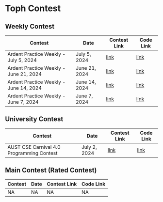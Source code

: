 # Toph Contest

## Weekly Contest

| Contest | Date | Contest Link | Code Link |
|---------|------|--------------|-----------|
| Ardent Practice Weekly - July 5, 2024 | July 5, 2024 | [link](https://toph.co/c/ardent-practice-weekly-july-5-2024) | [link](https://github.com/RaihanulIslamNahid/toph/tree/main/Ardent%20Practice%20Weekly%20-%20July%205%2C%202024) |
| Ardent Practice Weekly - June 21, 2024 | June 21, 2024 | [link](https://toph.co/c/ardent-practice-weekly-june-21-2024) | [link](https://github.com/RaihanulIslamNahid/toph/tree/main/Ardent%20Practice%20Weekly%20-%20June%2021%2C%202024) |
| Ardent Practice Weekly - June 14, 2024 | June 14, 2024 | [link](https://toph.co/c/ardent-practice-weekly-june-14-2024) | [link](https://github.com/RaihanulIslamNahid/toph/tree/main/Ardent%20Practice%20Weekly%20-%20June%2014%2C%202024) |
| Ardent Practice Weekly - June 7, 2024 | June 7, 2024 | [link](https://toph.co/c/ardent-practice-weekly-june-7-2024) | [link](https://github.com/RaihanulIslamNahid/toph/tree/main/Ardent%20Practice%20Weekly%20-%20June%207%2C%202024) |

## University Contest

| Contest | Date | Contest Link | Code Link |
|---------|------|--------------|-----------|
| AUST CSE Carnival 4.0 Programming Contest | July 2, 2024 | [link](https://toph.co/c/aust-cse-carnival-4-0) | [link](https://github.com/RaihanulIslamNahid/toph/tree/main/AUST%20CSE%20Carnival%204.0%20Programming%20Contest) |

## Main Contest (Rated Contest)

| Contest | Date | Contest Link | Code Link |
|---------|------|--------------|-----------|
| NA      | NA   | NA           | NA        |
